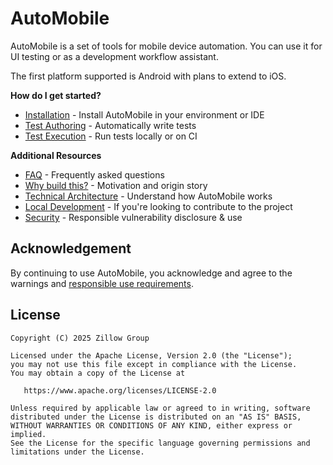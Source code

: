 # AutoMobile

AutoMobile is a set of tools for mobile device automation. You can use it for UI testing or as a development workflow
assistant.

The first platform supported is Android with plans to extend to iOS.

**How do I get started?**

- [Installation](installation.md) - Install AutoMobile in your environment or IDE
- [Test Authoring](features/test-authoring/overview.md) - Automatically write tests
- [Test Execution](features/test-execution/overview.md) - Run tests locally or on CI

**Additional Resources**

- [FAQ](faq.md) - Frequently asked questions
- [Why build this?](origin.md) - Motivation and origin story
- [Technical Architecture](features/architecture.md) - Understand how AutoMobile works 
- [Local Development](contributing/local-development.md) - If you're looking to contribute to the project
- [Security](security.md) - Responsible vulnerability disclosure & use

## Acknowledgement

By continuing to use AutoMobile, you acknowledge and agree to the warnings and [responsible use requirements](security.md).

## License

```text
Copyright (C) 2025 Zillow Group

Licensed under the Apache License, Version 2.0 (the "License");
you may not use this file except in compliance with the License.
You may obtain a copy of the License at

   https://www.apache.org/licenses/LICENSE-2.0

Unless required by applicable law or agreed to in writing, software
distributed under the License is distributed on an "AS IS" BASIS,
WITHOUT WARRANTIES OR CONDITIONS OF ANY KIND, either express or implied.
See the License for the specific language governing permissions and
limitations under the License.
```

